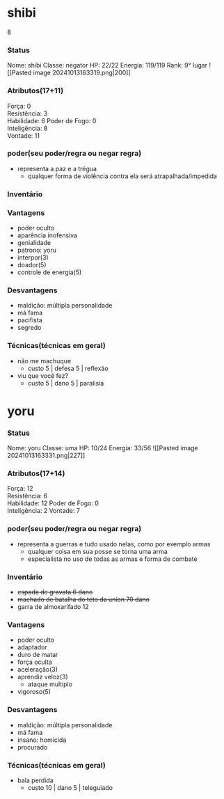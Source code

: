 
# shibi
8
### Status
Nome: shibi
Classe: negator
HP: 22/22
Energia: 119/119 
Rank: 9° lugar
![[Pasted image 20241013163319.png|200]]
### Atributos(17+11) 
Força: 0   
Resistência: 3    
Habilidade: 6
Poder de Fogo: 0  
Inteligência: 8  
Vontade: 11  
### poder(seu poder/regra ou negar regra)
- representa a paz e a trégua
	- qualquer forma de violência contra ela será atrapalhada/impedida
### Inventário  


### Vantagens
- poder oculto
- aparência inofensiva
- genialidade
- patrono: yoru
- interpor(3)
- doador(5)
- controle de energia(5)

### Desvantagens 
- maldição: múltipla personalidade
- má fama
- pacifista
- segredo

### Técnicas(técnicas em geral)
- não me machuque
	- custo 5 | defesa 5 | reflexão
- viu que você fez?
	- custo 5 | dano 5 | paralisia

# yoru
### Status
Nome: yoru
Classe: uma
HP: 10/24
Energia: 33/56
![[Pasted image 20241013163331.png|227]]
### Atributos(17+14) 
Força: 12  
Resistência: 6    
Habilidade: 12
Poder de Fogo: 0  
Inteligência: 2 
Vontade: 7  

### poder(seu poder/regra ou negar regra)
- representa a guerras e tudo usado nelas, como por exemplo armas
	- qualquer coisa em sua posse se torna uma arma
	- especialista no uso de todas as armas e forma de combate

### Inventário  
- ~~espada de gravata 6 dano~~
- ~~machado de batalha do teto da union 70 dano~~
- garra de almoxarifado 12


### Vantagens
- poder oculto
- adaptador
- duro de matar
- força oculta
- aceleração(3)
- aprendiz veloz(3)
	- ataque multiplo
- vigoroso(5)


### Desvantagens 
- maldição: múltipla personalidade
- má fama
- insano: homicida
- procurado

### Técnicas(técnicas em geral)
- bala perdida
	- custo 10 | dano 5 | teleguiado